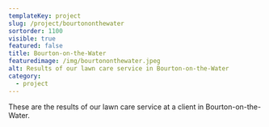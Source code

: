 ```yaml
---
templateKey: project
slug: /project/bourtononthewater
sortorder: 1100
visible: true
featured: false
title: Bourton-on-the-Water
featuredimage: /img/bourtononthewater.jpeg
alt: Results of our lawn care service in Bourton-on-the-Water
category:
  - project
---
```

These are the results of our lawn care service at a client in Bourton-on-the-Water.


